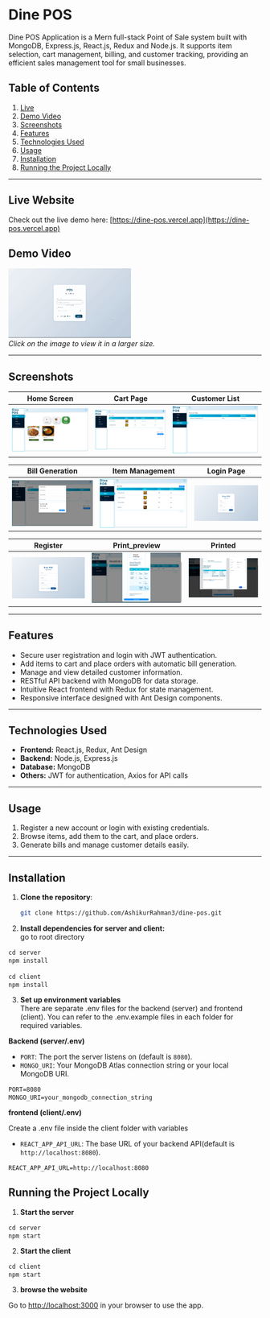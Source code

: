 # Dine POS 

Dine POS Application is a  Mern full-stack Point of Sale system built with MongoDB, Express.js, React.js, Redux and Node.js. It supports item selection, cart management, billing, and customer tracking, providing an efficient sales management tool for small businesses.

## Table of Contents

1. [Live](#live)  
2. [Demo Video](#demo-video) 
3. [Screenshots](#screenshots)  
4. [Features](#features)  
5. [Technologies Used](#technologies-used)  
6. [Usage](#usage)  
7. [Installation](#installation)  
8. [Running the Project Locally](#running-the-project-locally)


---

## Live  Website

Check out the live demo here: [https://dine-pos.vercel.app](https://dine-pos.vercel.app)

##  Demo Video
[![Demo Preview](./images/pos_medium.gif)](./images/pos_large.gif)  
*Click on the image to view it in a larger size.*

---

## Screenshots

| Home Screen | Cart Page | Customer List |
|-------------|------------|---------------|
| ![Home Screen](images/home.png) | ![Cart Page](images/cart.png) | ![Customer List](images/customer.png) |

| Bill Generation | Item Management | Login Page |
|-----------------|-----------------|------------|
| ![Bill Generation](images/generate_bill.png) | ![Item Management](images/items.png) | ![Login Page](images/login.png) |


| Register | Print_preview | Printed |
|-----------------|-----------------|------------|
| ![Register](images/register.png) | ![Print_preview](images/print_start.png) | ![Printed](images/printed.png) |

---

## Features

- Secure user registration and login with JWT authentication.
- Add items to cart and place orders with automatic bill generation.
- Manage and view detailed customer information.
- RESTful API backend with MongoDB for data storage.
- Intuitive React frontend with Redux for state management.
- Responsive interface designed with Ant Design components.

---



## Technologies Used

- **Frontend:** React.js, Redux, Ant Design  
- **Backend:** Node.js, Express.js  
- **Database:** MongoDB  
- **Others:** JWT for authentication, Axios for API calls

---

## Usage

1. Register a new account or login with existing credentials.  
2. Browse items, add them to the cart, and place orders.  
3. Generate bills and manage customer details easily.

---

## Installation

1. **Clone the repository**:  
   ```bash
   git clone https://github.com/AshikurRahman3/dine-pos.git
   ```

2. **Install dependencies for server and client:**  
go to root directory 

```
cd server
npm install

cd client
npm install
```
3. **Set up environment variables**  
There are separate .env files for the backend (server) and frontend (client). You can refer to the .env.example files in each folder for required variables.


**Backend (server/.env)**

- `PORT`: The port the server listens on (default is `8080`).
- `MONGO_URI`: Your MongoDB Atlas connection string or your local MongoDB URI.

```
PORT=8080
MONGO_URI=your_mongodb_connection_string
```



**frontend (client/.env)**

Create a .env file inside the client folder with variables



- `REACT_APP_API_URL`: The base URL of your backend API(default is `http://localhost:8080`).
```
REACT_APP_API_URL=http://localhost:8080

```
## Running the Project Locally

1. **Start the server**  
```
cd server
npm start
```

2. **Start the client**

```
cd client
npm start
```
3. **browse the website**

Go to [http://localhost:3000](http://localhost:3000) in your browser to use the app.



